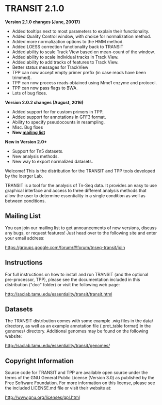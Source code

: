 # TRANSIT 2.1.0


**Version 2.1.0 changes (June, 20017)**
- Added tooltips next to most parameters to explain their functionality.
- Added Quality Control window, with choice for normalization method.
- Added more normalization options to the HMM method.
- Added LOESS correction functionality back to TRANSIT
- Added ability to scale Track View based on mean-count of the window.
- Added ability to scale individual tracks in Track View.
- Added ability to add tracks of features to Track View.
- Better status messages for TrackView
- TPP can now accept empty primer prefix (in case reads have been trimmed).
- TPP can now process reads obtained using Mme1 enzyme and protocol.
- TPP can now pass flags to BWA.
- Lots of bug fixes.



**Version 2.0.2 changes (August, 2016)**
- Added support for for custom primers in TPP.
- Added support for annotations in GFF3 format.
- Ability to specify pseudocounts in resampling.
- Misc. Bug fixes
- **New [mailing list](https://groups.google.com/forum/#!forum/tnseq-transit/join)**


**New in Version 2.0+**
 - Support for Tn5 datasets.
 - New analysis methods.
 - New way to export normalized datasets.



Welcome! This is the distribution for the TRANSIT and TPP tools developed by the Ioerger Lab.

TRANSIT is a tool for the analysis of Tn-Seq data. It provides an easy to use graphical interface and access to three different analysis methods that allow the user to determine essentiality in a single condition as well as between conditions.



## Mailing List

You can join our mailing list to get announcements of new versions, discuss any bugs, or request features! Just head over to the following site and enter your email address:

https://groups.google.com/forum/#!forum/tnseq-transit/join




## Instructions

For full instructions on how to install and run TRANSIT (and the optional pre-processor, TPP), please see the documentation included in this distribution ("doc" folder) or visit the following web page:


http://saclab.tamu.edu/essentiality/transit/transit.html


## Datasets

The TRANSIT distribution comes with some example .wig files in the data/ directory, as well as an example annotation file (.prot\_table format) in the genomes/ directory. Additional genomes may be found on the following website:

http://saclab.tamu.edu/essentiality/transit/genomes/


## Copyright Information

Source code for TRANSIT and TPP are available open source under the terms of the GNU General Public License (Version 3.0) as published by the Free Software Foundation. For more information on this license, please see the included LICENSE.md file or visit their website at:

http://www.gnu.org/licenses/gpl.html
